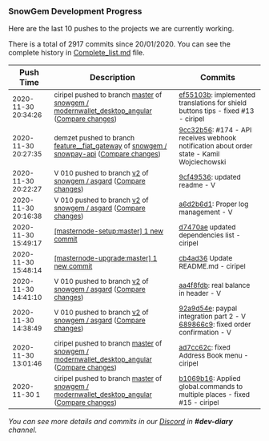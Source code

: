 
### SnowGem Development Progress

Here are the last 10 pushes to the projects we are currently working.

There is a total of 2917 commits since 20/01/2020. You can see the complete history in
 [Complete_list.md](Complete_list.md) file.

| Push Time | Description | Commits |
| --- | --- | --- |
| <sub>2020-11-30 20:34:26</sub> | <sub>ciripel pushed to branch [master](https://gitlab.com/snowgem/modernwallet_desktop_angular/commits/master) of [snowgem / modernwallet\_desktop\_angular](https://gitlab.com/snowgem/modernwallet_desktop_angular) ([Compare changes](https://gitlab.com/snowgem/modernwallet_desktop_angular/compare/ad7cc62c906e5805a5fc45a130ed720d4a228af5...ef55103b775294e608036b0d2b0768a13b391b01))</sub> | <sub>[ef55103b](https://gitlab.com/snowgem/modernwallet_desktop_angular/-/commit/ef55103b775294e608036b0d2b0768a13b391b01): implemented translations for shield buttons tips - fixed #13 - ciripel</sub> |
| <sub>2020-11-30 20:27:35</sub> | <sub>demzet pushed to branch [feature\_\_fiat\_gateway](https://gitlab.com/snowgem/snowpay-api/commits/feature__fiat_gateway) of [snowgem / snowpay\-api](https://gitlab.com/snowgem/snowpay-api) ([Compare changes](https://gitlab.com/snowgem/snowpay-api/compare/e90237433e5d4193d11889c78ed44bf6b997a734...9cc32b5658fff75387a86829cfc3c5f6396e9018))</sub> | <sub>[9cc32b56](https://gitlab.com/snowgem/snowpay-api/-/commit/9cc32b5658fff75387a86829cfc3c5f6396e9018): #174 - API receives webhook notification about order state - Kamil Wojciechowski</sub> |
| <sub>2020-11-30 20:22:27</sub> | <sub>V 010 pushed to branch [v2](https://gitlab.com/snowgem/asgard/commits/v2) of [snowgem / asgard](https://gitlab.com/snowgem/asgard) ([Compare changes](https://gitlab.com/snowgem/asgard/compare/a6d2b6d1608d94ae09c87501775e8edac9dedf5a...9cf49536139bd0df331753400c862b6aa98621aa))</sub> | <sub>[9cf49536](https://gitlab.com/snowgem/asgard/-/commit/9cf49536139bd0df331753400c862b6aa98621aa): updated readme - V</sub> |
| <sub>2020-11-30 20:16:38</sub> | <sub>V 010 pushed to branch [v2](https://gitlab.com/snowgem/asgard/commits/v2) of [snowgem / asgard](https://gitlab.com/snowgem/asgard) ([Compare changes](https://gitlab.com/snowgem/asgard/compare/aa4f8fdb53f41ff6b57c4066d43dfe8af3d53a55...a6d2b6d1608d94ae09c87501775e8edac9dedf5a))</sub> | <sub>[a6d2b6d1](https://gitlab.com/snowgem/asgard/-/commit/a6d2b6d1608d94ae09c87501775e8edac9dedf5a): Proper log management - V</sub> |
| <sub>2020-11-30 15:49:17</sub> | <sub>[[masternode-setup:master] 1 new commit](https://github.com/TENTOfficial/masternode-setup/commit/d7470ae698d959e08afbefb15afd1e6eb30263b1)</sub> | <sub>[d7470ae](https://github.com/TENTOfficial/masternode-setup/commit/d7470ae698d959e08afbefb15afd1e6eb30263b1) updated dependencies list - ciripel</sub> |
| <sub>2020-11-30 15:48:14</sub> | <sub>[[masternode-upgrade:master] 1 new commit](https://github.com/TENTOfficial/masternode-upgrade/commit/cb4ad3638891d2244ef64a118994730bcaee50d3)</sub> | <sub>[cb4ad36](https://github.com/TENTOfficial/masternode-upgrade/commit/cb4ad3638891d2244ef64a118994730bcaee50d3) Update README.md - ciripel</sub> |
| <sub>2020-11-30 14:41:10</sub> | <sub>V 010 pushed to branch [v2](https://gitlab.com/snowgem/asgard/commits/v2) of [snowgem / asgard](https://gitlab.com/snowgem/asgard) ([Compare changes](https://gitlab.com/snowgem/asgard/compare/689866c977cb65a5332fd73e016b52d85a88bd55...aa4f8fdb53f41ff6b57c4066d43dfe8af3d53a55))</sub> | <sub>[aa4f8fdb](https://gitlab.com/snowgem/asgard/-/commit/aa4f8fdb53f41ff6b57c4066d43dfe8af3d53a55): real balance in header - V</sub> |
| <sub>2020-11-30 14:38:49</sub> | <sub>V 010 pushed to branch [v2](https://gitlab.com/snowgem/asgard/commits/v2) of [snowgem / asgard](https://gitlab.com/snowgem/asgard) ([Compare changes](https://gitlab.com/snowgem/asgard/compare/5e0edc1c2e857cce55e439311adc14bd9a0a4099...689866c977cb65a5332fd73e016b52d85a88bd55))</sub> | <sub>[92a9d54e](https://gitlab.com/snowgem/asgard/-/commit/92a9d54e1f986a36d979942681ff09534672867f): paypal integration part 2 - V<br>[689866c9](https://gitlab.com/snowgem/asgard/-/commit/689866c977cb65a5332fd73e016b52d85a88bd55): fixed order confirmation - V</sub> |
| <sub>2020-11-30 13:01:46</sub> | <sub>ciripel pushed to branch [master](https://gitlab.com/snowgem/modernwallet_desktop_angular/commits/master) of [snowgem / modernwallet\_desktop\_angular](https://gitlab.com/snowgem/modernwallet_desktop_angular) ([Compare changes](https://gitlab.com/snowgem/modernwallet_desktop_angular/compare/b1069b167aa0d460040dfa7a8bc4130c5d42aa39...ad7cc62c906e5805a5fc45a130ed720d4a228af5))</sub> | <sub>[ad7cc62c](https://gitlab.com/snowgem/modernwallet_desktop_angular/-/commit/ad7cc62c906e5805a5fc45a130ed720d4a228af5): fixed Address Book menu - ciripel</sub> |
| <sub>2020-11-30 1</sub> | <sub>ciripel pushed to branch [master](https://gitlab.com/snowgem/modernwallet_desktop_angular/commits/master) of [snowgem / modernwallet\_desktop\_angular](https://gitlab.com/snowgem/modernwallet_desktop_angular) ([Compare changes](https://gitlab.com/snowgem/modernwallet_desktop_angular/compare/94ef3af60f1fd6193213feda1ad1cd354e116ffd...b1069b167aa0d460040dfa7a8bc4130c5d42aa39))</sub> | <sub>[b1069b16](https://gitlab.com/snowgem/modernwallet_desktop_angular/-/commit/b1069b167aa0d460040dfa7a8bc4130c5d42aa39): Applied global.commands to multiple places - fixed #15 - ciripel</sub> |

_You can see more details and commits in our [Discord](https://discord.gg/zumGnbg) in **#dev-diary** channel._
